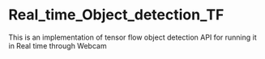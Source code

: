 # Real_time_Object_detection_TF
This is an implementation of tensor flow object detection API for running it in Real time through Webcam
